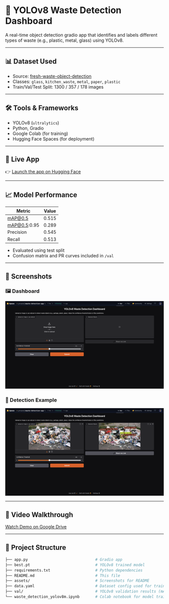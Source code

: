 # 🧠 YOLOv8 Waste Detection Dashboard

A real-time object detection gradio app that identifies and labels different types of waste (e.g., plastic, metal, glass) using YOLOv8.

---

## 📊 Dataset Used
- Source: [fresh-waste-object-detection](https://universe.roboflow.com/workspace-4fppt/fresh-waste-object-detection/dataset/3)
- Classes: `glass`, `kitchen_waste`, `metal`, `paper`, `plastic`
- Train/Val/Test Split: 1300 / 357 / 178 images

---

## 🛠️ Tools & Frameworks
- YOLOv8 (`ultralytics`)
- Python, Gradio
- Google Colab (for training)
- Hugging Face Spaces (for deployment)

---

## 🚀 Live App
👉 [Launch the app on Hugging Face](https://huggingface.co/spaces/ymnamd/waste-detection-app)

---

## 📈 Model Performance
| Metric         | Value     |
|----------------|-----------|
| mAP@0.5        | 0.515     |
| mAP@0.5:0.95   | 0.289     |
| Precision      | 0.545     |
| Recall         | 0.513     |

- Evaluated using test split
- Confusion matrix and PR curves included in `/val`

---

## 📸 Screenshots

### 🖼️ Dashboard
![UI Screenshot](assets/dashboard.png)

### 🧪 Detection Example
![Detection Result](assets/detection.png)

---

## 🎥 Video Walkthrough
[Watch Demo on Google Drive](https://drive.google.com/file/d/1DyzLLwsEoesYDc3ZMQQ-KJdPsIuOxD5j/view?usp=sharing)

---

## 📁 Project Structure

```bash
├── app.py                              # Gradio app
├── best.pt                             # YOLOv8 trained model
├── requirements.txt                    # Python dependencies
├── README.md                           # This file
├── assets/                             # Screenshots for README
├── data.yaml                           # Dataset config used for training
├── val/                                # YOLOv8 validation results (mAP, confusion matrix, etc.)
└── waste_detection_yolov8m.ipynb       # Colab notebook for model training